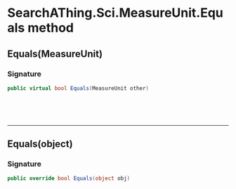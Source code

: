 # SearchAThing.Sci.MeasureUnit.Equals method
## Equals(MeasureUnit)
### Signature
```csharp
public virtual bool Equals(MeasureUnit other)
```

<p>&nbsp;</p>
<p>&nbsp;</p>
<hr/>

## Equals(object)
### Signature
```csharp
public override bool Equals(object obj)
```
